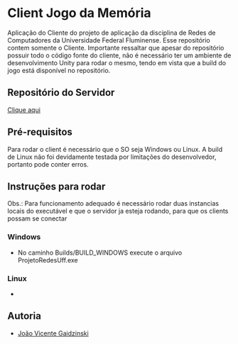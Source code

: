 # Client Jogo da Memória

Aplicação do Cliente do projeto de aplicação da disciplina de Redes de Computadores da Universidade Federal Fluminense. Esse repositório contem somente o Cliente. Importante ressaltar que apesar do repositório possuir todo o código fonte do cliente, não é necessário ter um ambiente de desenvolvimento Unity para rodar o mesmo, tendo em vista que a build do jogo está disponível no repositório.



## Repositório do Servidor
[Clique aqui](https://github.com/gaidzinski07/ServidorJogoDaMemoria)
## Pré-requisitos
Para rodar o client é necessário que o SO seja Windows ou Linux. A build de Linux não foi devidamente testada por limitações do desenvolvedor, portanto pode conter erros.
##  Instruções para rodar
Obs.: Para funcionamento adequado é necessário rodar duas instancias locais do executável e que o servidor ja esteja rodando, para que os clients possam se conectar
### Windows
- No caminho Builds/BUILD_WINDOWS execute o arquivo ProjetoRedesUff.exe
### Linux
- 
## Autoria

- [João Vicente Gaidzinski](https://www.github.com/gaidzinski07)

